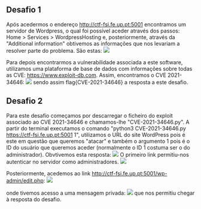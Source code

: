 ## Desafio 1
Após acedermos o endereço http://ctf-fsi.fe.up.pt:5001 encontramos um servidor de Wordpress, o qual foi possível aceder através dos passos: Home > Services > WordpressHosting e, posteriormente, através da "Additional information" obtivemos as informações que nos levariam a resolver parte do problema. São estas:
<img src = "/Users/leticiacoelho/Desktop/FSI/l02g08/informações-wordpress.png">

Para depois encontrarmos a vulnerabilidade associada a este software, utilizamos uma plataforma de base de dados com informações sobre todas as CVE: https://www.exploit-db.com.
Assim, encontramos o CVE 2021-34646:
<img src = "/Users/leticiacoelho/Desktop/FSI/l02g08/descarregar_exploit.png">
sendo assim flag{CVE-2021-34646} a resposta a este desafio.

## Desafio 2
Para este desafio começamos por descarregar o ficheiro do exploit associado ao CVE 2021-34646 e chamamos-lhe "CVE-2021-34646.py".
A partir do terminal executamos o comando "python3 CVE-2021-34646.py https://ctf-fsi.fe.up.pt:5001 1", utilizamos o URL do site WordPress pois é este em questão que queremos "atacar" e também o argumento 1 pois é o ID do usuário que queremos aceder (normalmente o ID 1 costuma ser o do administrador).
Obvtivemos esta resposta:
<img src = "/Users/leticiacoelho/Desktop/FSI/l02g08/links_para_aceder.png"> 
O primeiro link permitiu-nos autenticar no servidor como administradores.
<img src = "/Users/leticiacoelho/Desktop/FSI/l02g08/sucesso_login.png">

Posteriormente, acedemos ao link http://ctf-fsi.fe.up.pt:5001/wp-admin/edit.php:
<img src = "/Users/leticiacoelho/Desktop/FSI/l02g08/mensagem.png">

onde tivemos acesso a uma mensagem privada:
<img src = "/Users/leticiacoelho/Desktop/FSI/l02g08/mensagem2.png">
que nos permitiu chegar à resposta do desafio.
